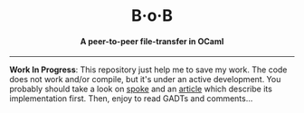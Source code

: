 <h1 align="center">B·o·B</h1>
<h4 align="center">A peer-to-peer file-transfer in OCaml</h4>
<hr>

**Work In Progress**: This repository just help me to save my work. The code
does not work and/or compile, but it's under an active development. You
probably should take a look on [spoke][spoke] and an [article][article] which
describe its implementation first. Then, enjoy to read GADTs and comments...

[spoke]: https://github.com/dinosaure/spoke
[article]: https://blog.osau.re/articles/spoke.html
